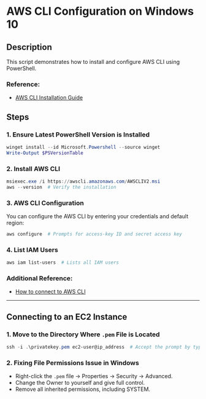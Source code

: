 # AWS CLI Configuration on Windows 10

## Description
This script demonstrates how to install and configure AWS CLI using PowerShell.

### Reference:
- [AWS CLI Installation Guide](https://docs.aws.amazon.com/cli/latest/userguide/getting-started-install.html)
  
## Steps

### 1. Ensure Latest PowerShell Version is Installed
```powershell
winget install --id Microsoft.Powershell --source winget
Write-Output $PSVersionTable
```

### 2. Install AWS CLI
```powershell
msiexec.exe /i https://awscli.amazonaws.com/AWSCLIV2.msi
aws --version  # Verify the installation
```

### 3. AWS CLI Configuration
You can configure the AWS CLI by entering your credentials and default region:
```powershell
aws configure  # Prompts for access-key ID and secret access key
```

### 4. List IAM Users
```powershell
aws iam list-users  # Lists all IAM users
```

### Additional Reference:
- [How to connect to AWS CLI](https://www.youtube.com/watch?v=hYtYaFVWcCU)

---

## Connecting to an EC2 Instance

### 1. Move to the Directory Where `.pem` File is Located
```powershell
ssh -i .\privatekey.pem ec2-user@ip_address  # Accept the prompt by typing 'yes'
```

### 2. Fixing File Permissions Issue in Windows
- Right-click the `.pem` file → Properties → Security → Advanced.
- Change the Owner to yourself and give full control.
- Remove all inherited permissions, including SYSTEM.
